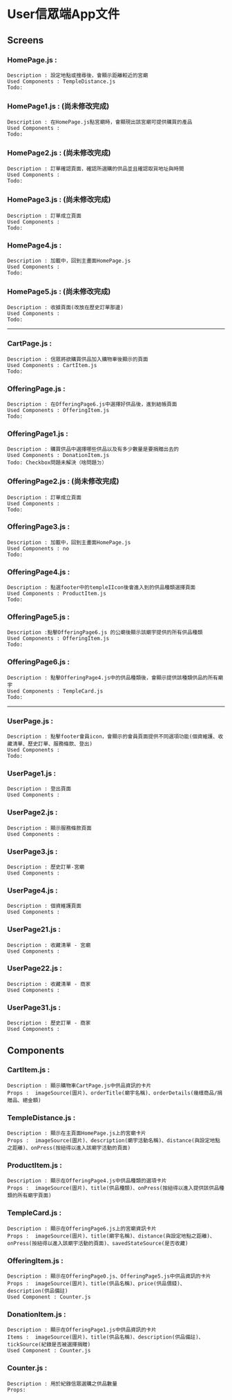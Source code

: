 
# User信眾端App文件
## Screens
### HomePage.js :
```
Description : 設定地點或搜尋後，會顯示距離較近的宮廟
Used Components : TempleDistance.js
Todo: 
```
### HomePage1.js : **(尚未修改完成)**
```
Description : 在HomePage.js點宮廟時，會顯現出該宮廟可提供購買的產品
Used Components :
Todo:
```
### HomePage2.js :  **(尚未修改完成)**
```
Description : 訂單確認頁面，確認所選購的供品並且確認取貨地址與時間
Used Components :
Todo:
```
### HomePage3.js :  **(尚未修改完成)**
```
Description : 訂單成立頁面
Used Components :
Todo:
```
### HomePage4.js :
```
Description : 加載中，回到主畫面HomePage.js
Used Components :
Todo:
```
### HomePage5.js :  **(尚未修改完成)**
```
Description : 收據頁面(改放在歷史訂單那邊)
Used Components :
Todo: 
```
---
### CartPage.js : 
```
Description : 信眾將欲購買供品加入購物車後顯示的頁面
Used Components : CartItem.js
Todo: 
```
### OfferingPage.js : 
```
Description : 在OfferingPage6.js中選擇好供品後，進到結帳頁面
Used Components : OfferingItem.js
Todo: 
```
### OfferingPage1.js :
```
Description : 購買供品中選擇哪些供品以及有多少數量是要捐贈出去的
Used Components : DonationItem.js
Todo: Checkbox問題未解決（啥問題ㄉ）
```
### OfferingPage2.js : **(尚未修改完成)**
```
Description : 訂單成立頁面
Used Components :
Todo: 
```
### OfferingPage3.js : 
```
Description : 加載中，回到主畫面HomePage.js
Used Components : no
Todo: 
```

### OfferingPage4.js : 
```
Description : 點選footer中的templeIIcon後會進入到的供品種類選擇頁面
Used Components : ProductItem.js
Todo: 
```
### OfferingPage5.js : 
```
Description :點擊OfferingPage6.js 的公廟後顯示該廟宇提供的所有供品種類
Used Components : OfferingItem.js
Todo: 
```
### OfferingPage6.js : 
```
Description : 點擊OfferingPage4.js中的供品種類後，會顯示提供該種類供品的所有廟宇
Used Components : TempleCard.js
Todo: 
```
---
### UserPage.js : 
```
Description : 點擊footer會員icon，會顯示的會員頁面提供不同選項功能(個資維護、收藏清單、歷史訂單、服務條款、登出)
Used Components :
Todo: 
```
### UserPage1.js : 
```
Description : 登出頁面
Used Components :
``` 
### UserPage2.js : 
```
Description : 顯示服務條款頁面
Used Components : 
```
### UserPage3.js : 
```
Description : 歷史訂單-宮廟
Used Components : 
```
### UserPage4.js :
```
Description : 個資維護頁面
Used Components : 
```
### UserPage21.js : 
```
Description : 收藏清單 - 宮廟
Used Components : 
```
### UserPage22.js : 
```
Description : 收藏清單 - 商家
Used Components : 
```
### UserPage31.js : 
```
Description : 歷史訂單 - 商家
Used Components : 
```
## Components 
### CartItem.js :
```
Description : 顯示購物車CartPage.js中供品資訊的卡片
Props :  imageSource(圖片)、orderTitle(廟宇名稱)、orderDetails(幾樣商品/捐贈品、總金額)
```
### TempleDistance.js : 
```
Description : 顯示在主頁面HomePage.js上的宮廟卡片
Props :  imageSource(圖片)、description(廟宇活動名稱)、distance(與設定地點之距離)、onPress(按紐得以進入該廟宇活動的頁面)
```
### ProductItem.js : 
```
Description : 顯示在OfferingPage4.js中供品種類的選項卡片
Props :  imageSource(圖片)、title(供品種類)、onPress(按紐得以進入提供該供品種類的所有廟宇頁面)
```
### TempleCard.js : 
```
Description : 顯示在OfferingPage6.js上的宮廟資訊卡片
Props :  imageSource(圖片)、title(廟宇名稱)、distance(與設定地點之距離)、onPress(按紐得以進入該廟宇活動的頁面)、savedStateSource(是否收藏)
```
### OfferingItem.js : 
```
Description : 顯示在OfferingPage0.js、OfferingPage5.js中供品資訊的卡片
Props :  imageSource(圖片)、title(供品名稱)、price(供品價錢)、description(供品備註)
Used Component : Counter.js
```
### DonationItem.js : 
```
Description : 顯示在OfferingPage1.js中供品資訊的卡片
Items :  imageSource(圖片)、title(供品名稱)、description(供品備註)、tickSource(紀錄是否被選擇捐贈)
Used Component : Counter.js
```
### Counter.js : 
```
Description : 用於紀錄信眾選購之供品數量
Props:
```

